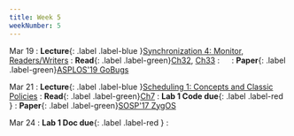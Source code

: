 ```yaml
---
title: Week 5
weekNumber: 5
---
```


Mar 19
: **Lecture**{: .label .label-blue }[Synchronization 4: Monitor, Readers/Writers](/sp23/assets/slides/lec09_synchronization4.pdf)
    : **Read**{: .label .label-green}[Ch32](https://pages.cs.wisc.edu/~remzi/OSTEP/threads-bugs.pdf), [Ch33](https://pages.cs.wisc.edu/~remzi/OSTEP/threads-events.pdf)
: &emsp;
    : **Paper**{: .label .label-green}[ASPLOS'19 GoBugs](https://dl.acm.org/doi/10.1145/3297858.3304069)

Mar 21
: **Lecture**{: .label .label-blue }[Scheduling 1: Concepts and Classic Policies](/sp23/assets/slides/lec10_scheduling1.pdf)
    : **Read**{: .label .label-green}[Ch7](https://pages.cs.wisc.edu/~remzi/OSTEP/cpu-sched.pdf)
: **Lab 1 Code due**{: .label .label-red }
    : **Paper**{: .label .label-green}[SOSP'17 ZygOS](https://dl.acm.org/doi/10.1145/3132747.3132780)

Mar 24
: **Lab 1 Doc due**{: .label .label-red }
    : &emsp;
